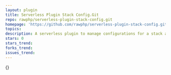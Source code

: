 ```yaml
---
layout: plugin
title: Serverless Plugin Stack Config.Git
repo: rawphp/serverless-plugin-stack-config.git
homepage: 'https://github.com/rawphp/serverless-plugin-stack-config.git'
topics: 
description: A serverless plugin to manage configurations for a stack across micro-services.
stars: 0
stars_trend: 
forks_trend: 
issues_trend: 
---
```



{}
